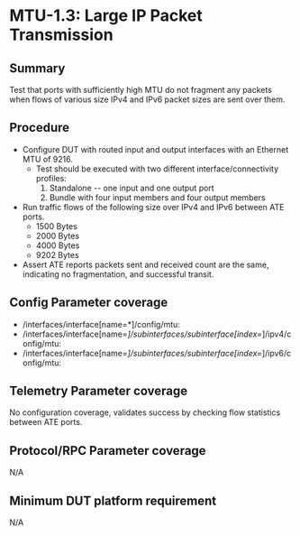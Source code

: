# MTU-1.3: Large IP Packet Transmission

## Summary

Test that ports with sufficiently high MTU do not fragment any packets when flows of various size 
IPv4 and IPv6 packet sizes are sent over them.

## Procedure

* Configure DUT with routed input and output interfaces with an Ethernet MTU of 9216.
  * Test should be executed with two different interface/connectivity profiles:
    1) Standalone -- one input and one output port
    2) Bundle with four input members and four output members
* Run traffic flows of the following size over IPv4 and IPv6 between ATE ports. 
  * 1500 Bytes
  * 2000 Bytes
  * 4000 Bytes
  * 9202 Bytes
* Assert ATE reports packets sent and received count are the same, indicating no fragmentation, and 
  successful transit.

## Config Parameter coverage

* /interfaces/interface[name=*]/config/mtu:
* /interfaces/interface[name=*]/subinterfaces/subinterface[index=*]/ipv4/config/mtu:
* /interfaces/interface[name=*]/subinterfaces/subinterface[index=*]/ipv6/config/mtu:

## Telemetry Parameter coverage

No configuration coverage, validates success by checking flow statistics between ATE ports.

## Protocol/RPC Parameter coverage

N/A

## Minimum DUT platform requirement

N/A

